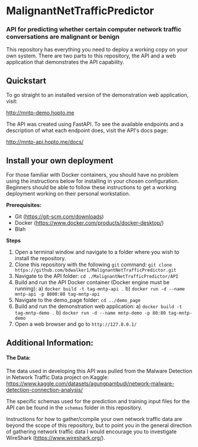 # MalignantNetTrafficPredictor
### API for predicting whether certain computer network traffic conversations are malignant or benign

This repository has everything you need to deploy a working copy on your own system.
There are two parts to this repository, the API and a web application that
demonstrates the API capability.

## Quickstart
To go straight to an installed version of the demonstration web application, 
visit:

http://mntp-demo.hopto.me

The API was created using FastAPI. To see the available endpoints and a
description of what each endpoint does, visit the API's docs page:

http://mntp-api.hopto.me/docs/

## Install your own deployment

For those familiar with Docker containers, you should have no problem using
the instructions below for installing in your chosen configuration. 
Beginners should be able to follow these instructions to get a working
deployment working on their personal workstation.

**Prerequisites:**
- Git (https://git-scm.com/downloads)
- Docker (https://www.docker.com/products/docker-desktop/)
- Blah

**Steps**
1) Open a terminal window and navigate to a folder where you wish to install the repository.
2) Clone this repository with the following `git` command:
    `git clone https://github.com/bdwalker1/MalignantNetTrafficPredictor.git`
3) Navigate to the API folder:
    `cd ./MalignantNetTrafficPredictor/API`
4) Build and run the API Docker container (Docker engine must be running):
   a) `docker build -t tag-mntp-api .`
   b) `docker run -d --name mntp-api -p 8000:80 tag-mntp-api`
5) Navigate to the demo_page folder:
    `cd ../demo_page`
6) Build and run the demonstration web application:
   a) `docker build -t tag-mntp-demo .`
   b) `docker run -d --name mntp-demo -p 80:80 tag-mntp-demo`
7) Open a web browser and go to `http://127.0.0.1/`

## Additional Information:

#### The Data:
The data used in developing this API was pulled from the 
Malware Detection in Network Traffic Data project on Kaggle:
https://www.kaggle.com/datasets/agungpambudi/network-malware-detection-connection-analysis/

The specific schemas used for the prediction and training input files for the
API can be found in the `schemas` folder in this repository.

Instructions for how to gather/compile your own network traffic data are beyond
the scope of this repository, but to point you in the general direction
of gathering network traffic data I would encourage you to investigate
WireShark (https://www.wireshark.org/).
